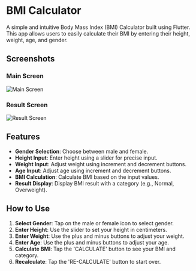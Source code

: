 # BMI Calculator

A simple and intuitive Body Mass Index (BMI) Calculator built using Flutter. This app allows users to easily calculate their BMI by entering their height, weight, age, and gender.

## Screenshots

### Main Screen
![Main Screen](<img src="https://github.com/user-attachments/assets/f77e606a-9463-4baa-a7d0-b24e34e1f958" width="300">)

### Result Screen
![Result Screen](<img src="https://github.com/user-attachments/assets/8ed26be0-e247-4546-a4fb-0a4a8a632c44" width="300">)

## Features


- **Gender Selection**: Choose between male and female.
- **Height Input**: Enter height using a slider for precise input.
- **Weight Input**: Adjust weight using increment and decrement buttons.
- **Age Input**: Adjust age using increment and decrement buttons.
- **BMI Calculation**: Calculate BMI based on the input values.
- **Result Display**: Display BMI result with a category (e.g., Normal, Overweight).

## How to Use

1. **Select Gender**: Tap on the male or female icon to select gender.
2. **Enter Height**: Use the slider to set your height in centimeters.
3. **Enter Weight**: Use the plus and minus buttons to adjust your weight.
4. **Enter Age**: Use the plus and minus buttons to adjust your age.
5. **Calculate BMI**: Tap the 'CALCULATE' button to see your BMI and category.
6. **Recalculate**: Tap the 'RE-CALCULATE' button to start over.
